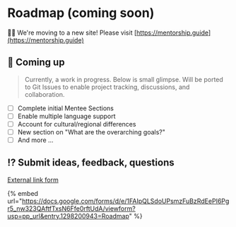 # Roadmap (coming soon)

👋🏽 We're moving to a new site! Please visit [https://mentorship.guide](https://mentorship.guide)

## :rocket: Coming up

> Currently, a work in progress. Below is small glimpse. Will be ported to Git Issues to enable project tracking, discussions, and collaboration.

* [ ] Complete initial Mentee Sections
* [ ] Enable multiple language support
* [ ] Account for cultural/regional differences
* [ ] New section on "What are the overarching goals?"
* [ ] And more ...&#x20;

## :interrobang: **Submit ideas, feedback, questions**&#x20;

[External link form](https://docs.google.com/forms/d/e/1FAIpQLSdoUPsmzFuBzRdEePI6Pgr5\_nw323QAftfTxsN6Ffe0rftUdA/viewform?usp=pp\_url\&entry.1298200943=Roadmap)

{% embed url="https://docs.google.com/forms/d/e/1FAIpQLSdoUPsmzFuBzRdEePI6Pgr5_nw323QAftfTxsN6Ffe0rftUdA/viewform?usp=pp_url&entry.1298200943=Roadmap" %}

